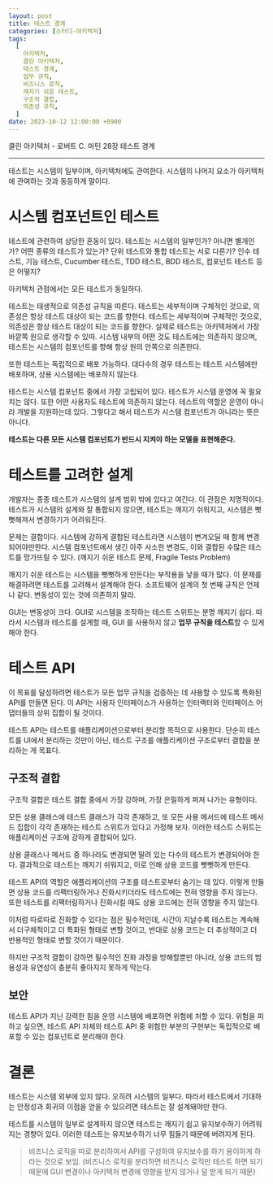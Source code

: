 ```yaml
---
layout: post
title: 테스트 경계
categories: [스터디-아키텍처]
tags:
  [
    아키텍처,
    클린 아키텍처,
    테스트 경계,
    업무 규칙,
    비즈니스 로직,
    깨지기 쉬운 테스트,
    구조적 결합,
    의존성 규칙,
  ]
date: 2023-10-12 12:00:00 +0900
---
```


클린 아키텍처 - 로버트 C. 마틴
28장 테스트 경계

---

테스트는 시스템의 일부이며, 아키텍처에도 관여한다. 시스템의 나머지 요소가 아키텍처에 관여하는 것과 동등하게 말이다.

# 시스템 컴포넌트인 테스트

테스트에 관련하여 상당한 혼동이 있다. 테스트는 시스템의 일부인가? 아니면 별개인가? 어떤 종류의 테스트가 있는가? 단위 테스트와 통합 테스트는 서로 다른가? 인수 테스트, 기능 테스트, Cucumber 테스트, TDD 테스트, BDD 테스트, 컴포넌트 테스트 등은 어떻지?

아키텍처 관점에서는 모든 테스트가 동일하다.

테스트는 태생적으로 의존성 규칙을 따른다. 테스트는 세부적이며 구체적인 것으로, 의존성은 항상 테스트 대상이 되는 코드를 향한다. 테스트는 세부적이며 구체적인 것으로, 의존성은 항상 테스트 대상이 되는 코드를 향한다. 실제로 테스트는 아키텍처에서 가장 바깥쪽 원으로 생각할 수 있따. 시스템 내부의 어떤 것도 테스트에는 의존하지 않으며, 테스트는 시스템의 컴포넌트를 향해 항상 원의 안쪽으로 의존한다.

또한 테스트는 독립적으로 배포 가능하다. 대다수의 경우 테스트는 테스트 시스템에만 배포하며, 상용 시스템에는 배포하지 않는다.

테스트는 시스템 컴포넌트 중에서 가장 고립되어 있다. 테스트가 시스템 운영에 꼭 필요치는 않다. 또한 어떤 사용자도 테스트에 의존하지 않는다. 테스트의 역할은 운영이 아니라 개발을 지원하는데 있다. 그렇다고 해서 테스트가 시스템 컴포넌트가 아니라는 뜻은 아니다.

**테스트는 다른 모든 시스템 컴포넌트가 반드시 지켜야 하는 모델을 표현해준다.**

# 테스트를 고려한 설계

개발자는 종종 테스트가 시스템의 설계 범위 밖에 있다고 여긴다. 이 관점은 치명적이다. 테스트가 시스템의 설계와 잘 통합되지 않으면, 테스트는 깨지기 쉬워지고, 시스템은 뻣뻣해져서 변경하기가 어려워진다.

문제는 결합이다. 시스템에 강하게 결합된 테스트라면 시스템이 변겨오딜 때 함께 변경되어야만한다. 시스템 컴포넌트에서 생긴 아주 사소한 변경도, 이와 결합된 수많은 테스트를 망가뜨릴 수 있다. (깨지기 쉬운 테스트 문제, Fragile Tests Problem)

깨지기 쉬운 테스트는 시스템을 뻣뻣하게 만든다는 부작용을 낳을 때가 많다. 이 문제를 해결하려면 테스트를 고려해서 설계해야 한다. 소프트웨어 설계의 첫 번째 규칙은 언제나 같다. 변동성이 있는 것에 의존하지 말라.

GUI는 변동성이 크다. GUI로 시스템을 조작하는 테스트 스위트는 분명 깨지기 쉽다. 따라서 시스템과 테스트를 설계할 때, GUI
를 사용하지 않고 **업무 규칙을 테스트**할 수 있게 해야 한다.

# 테스트 API

이 목표를 달성하려면 테스트가 모든 업무 규칙을 검증하는 데 사용할 수 있도록 특화된 API를 만들면 된다. 이 API는 사용자 인터페이스가 사용하는 인터랙터와 인터페이스 어댑터들의 상위 집합이 될 것이다.

테스트 API는 테스트를 애플리케이션으로부터 분리할 목적으로 사용한다. 단순히 테스트를 UI에서 분리하는 것만이 아닌, 테스트 구조를 애플리케이션 구조로부터 결합을 분리하는 게 목표다.

## 구조적 결합

구조적 결합은 테스트 결합 중에서 가장 강하며, 가장 은밀하게 퍼져 나가는 유형이다.

모든 상용 클래스에 테스트 클래스가 각각 존재하고, 또 모든 사용 메서드에 테스트 메서드 집합이 각각 존재하는 테스트 스위트가 있다고 가정해 보자. 이러한 테스트 스위트는 애플리케이션 구조에 강하게 결합되어 있다.

상용 클래스나 메서드 중 하나라도 변경되면 딸려 있는 다수의 테스트가 변경되어야 한다. 결과적으로 테스트는 깨지기 쉬워지고, 이로 인해 상용 코드를 뻣뻣하게 만든다.

테스트 API의 역할은 애플리케이션의 구조를 테스트로부터 숨기는 데 있다. 이렇게 만들면 상용 코드를 리팩터링하거나 진화시키더라도 테스트에는 전혀 영향을 주지 않는다. 또한 테스트를 리팩터링하거나 진화시킬 때도 상용 코드에는 전혀 영향을 주지 않는다.

이처럼 따로따로 진화할 수 있다는 점은 필수적인데, 시간이 지날수록 테스트는 계속해서 더구체적이고 더 특화된 형태로 변할 것이고, 반대로 상용 코드는 더 추상적이고 더 번용적인 형태로 변할 것이기 때문이다.

하지만 구조적 결합이 강하면 필수적인 진화 과정을 방해할뿐만 아니라, 상용 코드의 범용성과 유연성이 충분히 좋아지지 못하게 막는다.

## 보안

테스트 API가 지닌 강력한 힘을 운영 시스템에 배포하면 위험에 처할 수 있다. 위험을 피하고 싶으면, 테스트 API 자체와 테스트 API 중 위험한 부분의 구현부는 독립적으로 배포할 수 있는 컴포넌트로 분리해야 한다.

# 결론

테스트는 시스템 외부에 있지 않다. 오히려 시스템의 일부다. 따라서 테스트에서 기대하는 안정성과 회귀의 이점을 얻을 수 있으려면 테스트는 잘 설계돼야만 한다.

테스트를 시스템의 일부로 설계하지 않으면 테스트는 깨지기 쉽고 유지보수하기 어려워지는 경향이 있다. 이러한 테스트는 유지보수하기 너무 힘들기 때문에 버려지게 된다.

> 비즈니스 로직을 따로 분리하여서 API를 구성하여 유지보수를 하기 용이하게 하라는 것으로 보임. (비즈니스 로직을 분리하면 비즈니스 로직만 테스트 하면 되기 때문에 GUI 변경이나 아키텍처 변경에 영향을 받지 않거나 덜 받게 되기 때문)

